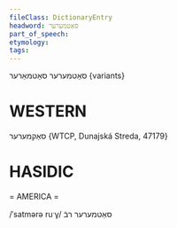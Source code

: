 ```yaml
---
fileClass: DictionaryEntry
headword: סאַטמערער
part_of_speech: 
etymology: 
tags: 
---
```

סאַטמערער
סאַטמאַרער {variants}

WESTERN
========

סאַקמערער {WTCP, Dunajská Streda, 47179}

HASIDIC
=======
= AMERICA = 

/ˈsatmərə ruˑv̥/ סאַטמערער רבֿ